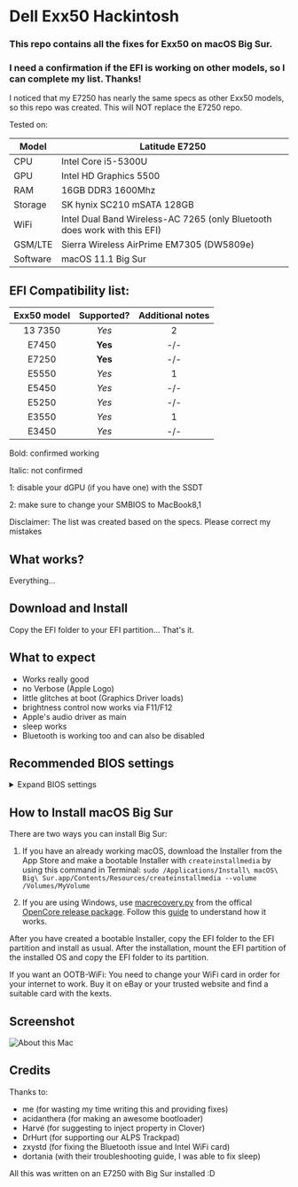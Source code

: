 # Dell Exx50 Hackintosh

### This repo contains all the fixes for Exx50 on macOS Big Sur.

### I need a confirmation if the EFI is working on other models, so I can complete my list. Thanks!

I noticed that my E7250 has nearly the same specs as other Exx50 models, so this repo was created. This will NOT replace the E7250 repo.

Tested on:

Model | Latitude E7250
------------- | ---------------
CPU | Intel Core i5-5300U
GPU | Intel HD Graphics 5500
RAM | 16GB DDR3 1600Mhz
Storage | SK hynix SC210 mSATA 128GB
WiFi | Intel Dual Band Wireless-AC 7265 (only Bluetooth does work with this EFI)
GSM/LTE | Sierra Wireless AirPrime EM7305 (DW5809e)
Software | macOS 11.1 Big Sur

## EFI Compatibility list:

Exx50 model | Supported? | Additional notes
:----------: | :----------: | :----------:
13 7350 | _Yes_ | 2
E7450 | **Yes** | -/-
E7250 | **Yes** | -/-
E5550 | _Yes_ | 1
E5450 | _Yes_ | -/-
E5250 | _Yes_ | -/-
E3550 | _Yes_ | 1
E3450 | _Yes_ | -/-

Bold: confirmed working

Italic: not confirmed

1: disable your dGPU (if you have one) with the SSDT

2: make sure to change your SMBIOS to MacBook8,1

Disclaimer: The list was created based on the specs. Please correct my mistakes

## What works?

Everything...

## Download and Install

Copy the EFI folder to your EFI partition... That's it.

## What to expect

- Works really good
- no Verbose (Apple Logo)
- little glitches at boot (Graphics Driver loads)
- brightness control now works via F11/F12
- Apple's audio driver as main
- sleep works
- Bluetooth is working too and can also be disabled

## Recommended BIOS settings
<details>
  <summary>Expand BIOS settings</summary>
  
**General:**

* Boot sequence -> Boot List Option: UEFI
        
**System configuration:**
        
* Parallel Port: Disabled
* Serial Port: Disabled
* SATA Operation: AHCI
        
**Security:**

* TPM Security: Off
 
**Secure Boot:**

* Secure Boot: Disabled
  
**Power Management:**

* Wake on LAN/WLAN: Disabled
* USB Wake Support: Off

</details>

## How to Install macOS Big Sur

There are two ways you can install Big Sur:

1. If you have an already working macOS, download the Installer from the App Store and make a bootable Installer with `createinstallmedia` by using this command in Terminal: `sudo /Applications/Install\ macOS\ Big\ Sur.app/Contents/Resources/createinstallmedia --volume /Volumes/MyVolume`

2. If you are using Windows, use [macrecovery.py](https://github.com/acidanthera/OpenCorePkg/tree/master/Utilities/macrecovery) from the offical [OpenCore release package](https://github.com/acidanthera/OpenCorePkg/releases/). Follow this [guide](https://dortania.github.io/OpenCore-Install-Guide/installer-guide/winblows-install.html) to understand how it works.

After you have created a bootable Installer, copy the EFI folder to the EFI partition and install as usual. After the installation, mount the EFI partition of the installed OS and copy the EFI folder to its partition.

If you want an OOTB-WiFi: You need to change your WiFi card in order for your internet to work. Buy it on eBay or your trusted website and find a suitable card with the kexts.

## Screenshot

![About this Mac](https://user-images.githubusercontent.com/28839925/95805006-9d98d000-0d04-11eb-80f5-4d8c385f0cee.png)


## Credits

Thanks to:

- me (for wasting my time writing this and providing fixes)
- acidanthera (for making an awesome bootloader)
- Harvé (for suggesting to inject property in Clover)
- DrHurt (for supporting our ALPS Trackpad)
- zxystd (for fixing the Bluetooth issue and Intel WiFi card)
- dortania (with their troubleshooting guide, I was able to fix sleep)


All this was written on an E7250 with Big Sur installed :D
